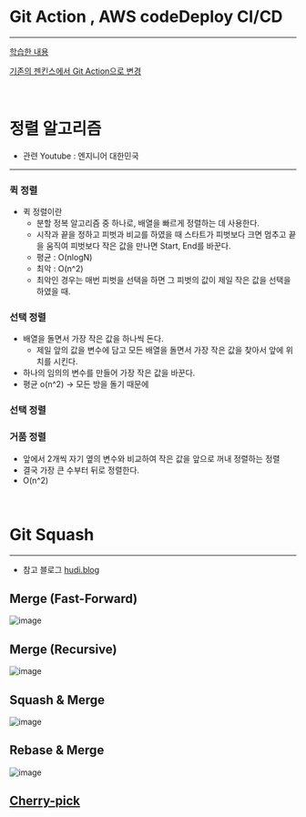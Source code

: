 # Git Action , AWS codeDeploy CI/CD

---

[학습한 내용](https://velog.io/@geon_km/Github-Actions-CI-CodeDeploy%EB%A1%9C-CICD-%EA%B5%AC%ED%98%84%ED%95%98%EA%B8%B0-vum9u82d)

[기존의 젠킨스에서 Git Action으로 변경](https://github.com/CS-tudy/CStudy_BackEnd)

<br/>

# 정렬 알고리즘
- 관련 Youtube : 엔지니어 대한민국

---

### 퀵 정렬 
- 퀵 정렬이란
  -   분할 정복 알고리즘 중 하나로, 배열을 빠르게 정렬하는 데 사용한다.
  -   시작과 끝을 정하고 피벗과 비교를 하였을 때 스타트가 피벗보다 크면 멈추고 끝을 움직여 피벗보다 작은 값을 만나면 Start, End를 바꾼다.
  -   평균 : O(nlogN)
  -   최악 : O(n^2)
    - 최악인 경우는 매번 피벗을 선택을 하면 그 피벗의 값이 제일 작은 값을 선택을 하였을 때.


### 선택 정렬
- 배열을 돌면서 가장 작은 값을 하나씩 돈다.
    - 제일 앞의 값을 변수에 담고 모든 배열을 돌면서 가장 작은 값을 찾아서 앞에 위치를 시킨다.
- 하나의 임의의 변수를 만들어 가장 작은 값을 바꾼다.
- 평균 o(n^2) → 모든 방을 돌기 때문에

### 선택 정렬

### 거품 정렬
- 앞에서 2개씩 자기 옆의 변수와 비교하여 작은 값을 앞으로 꺼내 정렬하는 정렬
- 결국 가장 큰 수부터 뒤로 정렬한다.
- O(n^2)

<br/>

# Git Squash

---

- 참고 블로그 [hudi.blog](https://hudi.blog/git-merge-squash-rebase/)

## Merge (Fast-Forward)
![image](https://github.com/KMGeon/devProject/assets/103854287/678c8a5d-ffe2-4916-887a-ffeb8d813879)

## Merge (Recursive)
![image](https://github.com/KMGeon/devProject/assets/103854287/41cdba9c-9f30-4c4a-ac2b-39493c1a454b)

## Squash & Merge
![image](https://github.com/KMGeon/devProject/assets/103854287/91a779cb-1f20-4879-9e3f-b8ac272f9c72)

## Rebase & Merge
![image](https://github.com/KMGeon/devProject/assets/103854287/44ea7db6-2c2f-461d-925f-1fe3d39f11ac)

## [Cherry-pick](https://git-scm.com/docs/git-cherry-pick)
